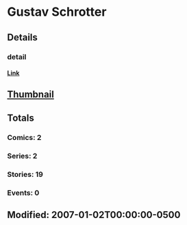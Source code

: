 # Gustav  Schrotter 
## Details
### detail
#### [Link](http://marvel.com/comics/creators/1462/gustav_schrotter?utm_campaign=apiRef&utm_source=225578a89fc76f3d20fbffda5d17a88d)
## [Thumbnail](http://i.annihil.us/u/prod/marvel/i/mg/b/40/image_not_available.jpg)
## Totals
### Comics: 2
### Series: 2
### Stories: 19
### Events: 0
## Modified: 2007-01-02T00:00:00-0500